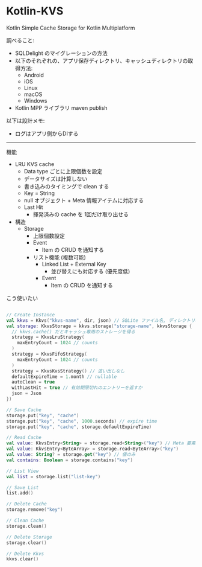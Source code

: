 # Kotlin-KVS

Kotlin Simple Cache Storage for Kotlin Multiplatform

調べること:

* SQLDelight のマイグレーションの方法
* 以下のそれぞれの、アプリ保存ディレクトリ、キャッシュディレクトリの取得方法:
  * Android
  * iOS
  * Linux
  * macOS
  * Windows
* Kotlin MPP ライブラリ maven publish

以下は設計メモ:

* ログはアプリ側からDIする

---

機能

* LRU KVS cache
  * Data type ごとに上限個数を設定
  * データサイズは計算しない
  * 書き込みのタイミングで clean する
  * Key = String
  * null オブジェクト + Meta 情報アイテムに対応する
  * Last Hit
    * 揮発済みの cache を 1回だけ取り出せる
* 構造
  * Storage
    * 上限個数設定
    * Event
      * Item の CRUD を通知する
    * リスト機能 (複数可能)
      * Linked List + External Key
        * 並び替えにも対応する (優先度低)
      * Event
        * Item の CRUD を通知する

こう使いたい

```kotlin

// Create Instance
val kkvs = Kkvs("kkvs-name", dir, json) // SQLite ファイル名, ディレクトリ名
val storage: KkvsStorage = kkvs.storage("storage-name", kkvsStorage {
  // kkvs.cache() だとキャッシュ専用のストレージを得る
  strategy = KkvsLruStrategy(
    maxEntryCount = 1024 // counts
  )
  strategy = KkvsFifoStrategy(
    maxEntryCount = 1024 // counts
  )
  strategy = KkvsKvsStrategy() // 追い出しなし
  defaultExpireTime = 1.month // nullable
  autoClean = true
  withLastHit = true // 有効期限切れのエントリーを返すか
  json = Json
})

// Save Cache
storage.put("key", "cache")
storage.put("key", "cache", 1000.seconds) // expire time
storage.put("key", "cache", storage.defaultExpireTime)

// Read Cache
val value: KkvsEntry<String> = storage.read<String>("key") // Meta 要素あり
val value: KkvsEntry<ByteArray> = storage.read<ByteArray>("key")
val value: String? = storage.get("key") // 値のみ
val contains: Boolean = storage.contains("key")

// List View
val list = storage.list("list-key")

// Save List
list.add()

// Delete Cache
storage.remove("key")

// Clean Cache
storage.clean()

// Delete Storage
storage.clear()

// Delete Kkvs
kkvs.clear()

```
